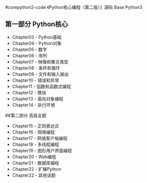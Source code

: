 #corepython2-code
《Python核心编程（第二版）》源码   Base Python3
## 第一部分  Python核心
- Chapter03 - Python基础
- Chapter04 - Python对象
- Chapter05 - 数字
- Chapter06 - 序列
- Chapter07 - 映像和集合类型
- Chapter08 - 条件和循环
- Chapter09 - 文件和输入输出
- Chapter10 - 错误和异常 
- Chapter11 - 函数和函数式编程
- Chapter12 - 模块
- Chapter13 - 面向对象编程
- Chapter14 - 执行环境

##第二部分 高级主题
- Chapter15 - 正则表达式
- Chapter16 - 网络编程
- Chapter17 - 网络客户端编程
- Chapter18 - 多线程编程
- Chapter19 - 图形用户界面编程
- Chapter20 - Web编程
- Chapter21 - 数据库编程
- Chapter22 - 扩展Python
- Chapter22 - 其他话题










  
